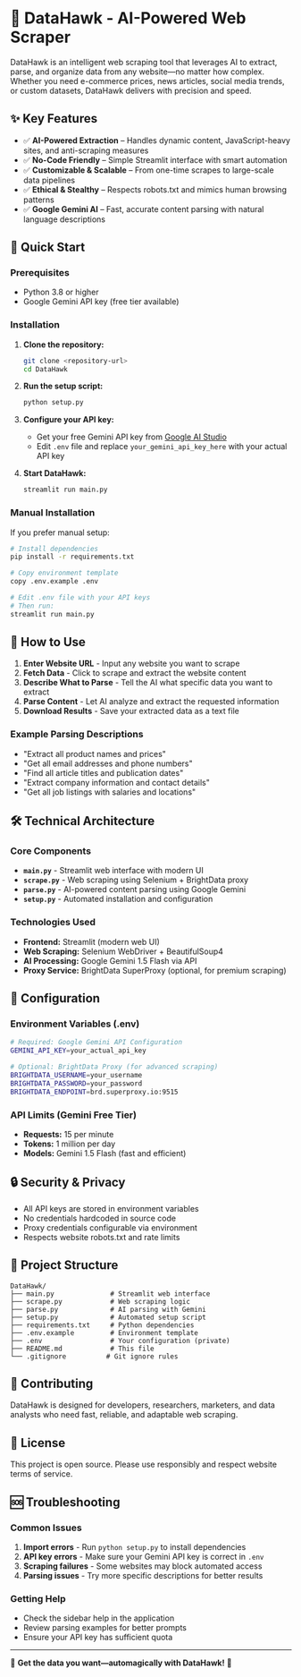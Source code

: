 # 🦅 DataHawk - AI-Powered Web Scraper

DataHawk is an intelligent web scraping tool that leverages AI to extract, parse, and organize data from any website—no matter how complex. Whether you need e-commerce prices, news articles, social media trends, or custom datasets, DataHawk delivers with precision and speed.

## ✨ Key Features

- ✅ **AI-Powered Extraction** – Handles dynamic content, JavaScript-heavy sites, and anti-scraping measures
- ✅ **No-Code Friendly** – Simple Streamlit interface with smart automation
- ✅ **Customizable & Scalable** – From one-time scrapes to large-scale data pipelines
- ✅ **Ethical & Stealthy** – Respects robots.txt and mimics human browsing patterns
- ✅ **Google Gemini AI** – Fast, accurate content parsing with natural language descriptions

## 🚀 Quick Start

### Prerequisites
- Python 3.8 or higher
- Google Gemini API key (free tier available)

### Installation

1. **Clone the repository:**
   ```bash
   git clone <repository-url>
   cd DataHawk
   ```

2. **Run the setup script:**
   ```bash
   python setup.py
   ```

3. **Configure your API key:**
   - Get your free Gemini API key from [Google AI Studio](https://makersuite.google.com/app/apikey)
   - Edit `.env` file and replace `your_gemini_api_key_here` with your actual API key

4. **Start DataHawk:**
   ```bash
   streamlit run main.py
   ```

### Manual Installation

If you prefer manual setup:

```bash
# Install dependencies
pip install -r requirements.txt

# Copy environment template
copy .env.example .env

# Edit .env file with your API keys
# Then run:
streamlit run main.py
```

## 📖 How to Use

1. **Enter Website URL** - Input any website you want to scrape
2. **Fetch Data** - Click to scrape and extract the website content
3. **Describe What to Parse** - Tell the AI what specific data you want to extract
4. **Parse Content** - Let AI analyze and extract the requested information
5. **Download Results** - Save your extracted data as a text file

### Example Parsing Descriptions

- "Extract all product names and prices"
- "Get all email addresses and phone numbers"
- "Find all article titles and publication dates"
- "Extract company information and contact details"
- "Get all job listings with salaries and locations"

## 🛠️ Technical Architecture

### Core Components

- **`main.py`** - Streamlit web interface with modern UI
- **`scrape.py`** - Web scraping using Selenium + BrightData proxy
- **`parse.py`** - AI-powered content parsing using Google Gemini
- **`setup.py`** - Automated installation and configuration

### Technologies Used

- **Frontend:** Streamlit (modern web UI)
- **Web Scraping:** Selenium WebDriver + BeautifulSoup4
- **AI Processing:** Google Gemini 1.5 Flash via API
- **Proxy Service:** BrightData SuperProxy (optional, for premium scraping)

## 🔧 Configuration

### Environment Variables (.env)

```bash
# Required: Google Gemini API Configuration
GEMINI_API_KEY=your_actual_api_key

# Optional: BrightData Proxy (for advanced scraping)
BRIGHTDATA_USERNAME=your_username
BRIGHTDATA_PASSWORD=your_password
BRIGHTDATA_ENDPOINT=brd.superproxy.io:9515
```

### API Limits (Gemini Free Tier)

- **Requests:** 15 per minute
- **Tokens:** 1 million per day
- **Models:** Gemini 1.5 Flash (fast and efficient)

## 🔒 Security & Privacy

- All API keys are stored in environment variables
- No credentials hardcoded in source code
- Proxy credentials configurable via environment
- Respects website robots.txt and rate limits

## 📁 Project Structure

```
DataHawk/
├── main.py              # Streamlit web interface
├── scrape.py            # Web scraping logic
├── parse.py             # AI parsing with Gemini
├── setup.py             # Automated setup script
├── requirements.txt     # Python dependencies
├── .env.example         # Environment template
├── .env                 # Your configuration (private)
├── README.md            # This file
└── .gitignore          # Git ignore rules
```

## 🤝 Contributing

DataHawk is designed for developers, researchers, marketers, and data analysts who need fast, reliable, and adaptable web scraping.

## 📄 License

This project is open source. Please use responsibly and respect website terms of service.

## 🆘 Troubleshooting

### Common Issues

1. **Import errors** - Run `python setup.py` to install dependencies
2. **API key errors** - Make sure your Gemini API key is correct in `.env`
3. **Scraping failures** - Some websites may block automated access
4. **Parsing issues** - Try more specific descriptions for better results

### Getting Help

- Check the sidebar help in the application
- Review parsing examples for better prompts
- Ensure your API key has sufficient quota

---

🚀 **Get the data you want—automagically with DataHawk!** 🦅
